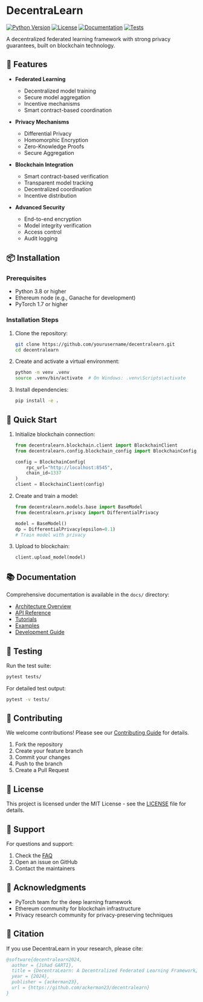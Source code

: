 # DecentraLearn

[![Python Version](https://img.shields.io/badge/python-3.8%2B-blue)](https://www.python.org/downloads/)
[![License](https://img.shields.io/badge/license-MIT-green)](LICENSE)
[![Documentation](https://img.shields.io/badge/docs-latest-brightgreen)](docs/index.md)
[![Tests](https://github.com/yourusername/decentralearn/actions/workflows/tests.yml/badge.svg)](https://github.com/yourusername/decentralearn/actions/workflows/tests.yml)

A decentralized federated learning framework with strong privacy guarantees, built on blockchain technology.

## 🚀 Features

- **Federated Learning**
  - Decentralized model training
  - Secure model aggregation
  - Incentive mechanisms
  - Smart contract-based coordination

- **Privacy Mechanisms**
  - Differential Privacy
  - Homomorphic Encryption
  - Zero-Knowledge Proofs
  - Secure Aggregation

- **Blockchain Integration**
  - Smart contract-based verification
  - Transparent model tracking
  - Decentralized coordination
  - Incentive distribution

- **Advanced Security**
  - End-to-end encryption
  - Model integrity verification
  - Access control
  - Audit logging

## 📦 Installation

### Prerequisites

- Python 3.8 or higher
- Ethereum node (e.g., Ganache for development)
- PyTorch 1.7 or higher

### Installation Steps

1. Clone the repository:
   ```bash
   git clone https://github.com/yourusername/decentralearn.git
   cd decentralearn
   ```

2. Create and activate a virtual environment:
   ```bash
   python -m venv .venv
   source .venv/bin/activate  # On Windows: .venv\Scripts\activate
   ```

3. Install dependencies:
   ```bash
   pip install -e .
   ```

## 🏁 Quick Start

1. Initialize blockchain connection:
   ```python
   from decentralearn.blockchain.client import BlockchainClient
   from decentralearn.config.blockchain_config import BlockchainConfig

   config = BlockchainConfig(
       rpc_url="http://localhost:8545",
       chain_id=1337
   )
   client = BlockchainClient(config)
   ```

2. Create and train a model:
   ```python
   from decentralearn.models.base import BaseModel
   from decentralearn.privacy import DifferentialPrivacy

   model = BaseModel()
   dp = DifferentialPrivacy(epsilon=0.1)
   # Train model with privacy
   ```

3. Upload to blockchain:
   ```python
   client.upload_model(model)
   ```

## 📚 Documentation

Comprehensive documentation is available in the `docs/` directory:

- [Architecture Overview](docs/architecture/overview.md)
- [API Reference](docs/api/README.md)
- [Tutorials](docs/tutorials/README.md)
- [Examples](docs/examples/README.md)
- [Development Guide](docs/development/README.md)

## 🧪 Testing

Run the test suite:

```bash
pytest tests/
```

For detailed test output:
```bash
pytest -v tests/
```

## 🤝 Contributing

We welcome contributions! Please see our [Contributing Guide](docs/development/contributing.md) for details.

1. Fork the repository
2. Create your feature branch
3. Commit your changes
4. Push to the branch
5. Create a Pull Request

## 📝 License

This project is licensed under the MIT License - see the [LICENSE](LICENSE) file for details.

## 📧 Support

For questions and support:

1. Check the [FAQ](docs/faq.md)
2. Open an issue on GitHub
3. Contact the maintainers

## 🙏 Acknowledgments

- PyTorch team for the deep learning framework
- Ethereum community for blockchain infrastructure
- Privacy research community for privacy-preserving techniques

## 📄 Citation

If you use DecentraLearn in your research, please cite:

```bibtex
@software{decentralearn2024,
  author = {Jihad GARTI},
  title = {DecentraLearn: A Decentralized Federated Learning Framework},
  year = {2024},
  publisher = {ackerman23},
  url = {https://github.com/ackerman23/decentralearn}
}
```